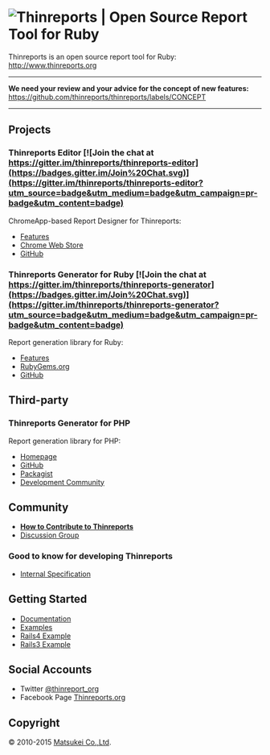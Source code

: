 # ![Thinreports | Open Source Report Tool for Ruby](http://www.thinreports.org/assets/logos/thinreports-logo.svg)

Thinreports is an open source report tool for Ruby:
http://www.thinreports.org

---

**We need your review and your advice for the concept of new features:**
https://github.com/thinreports/thinreports/labels/CONCEPT

---

## Projects

### Thinreports Editor [![Join the chat at https://gitter.im/thinreports/thinreports-editor](https://badges.gitter.im/Join%20Chat.svg)](https://gitter.im/thinreports/thinreports-editor?utm_source=badge&utm_medium=badge&utm_campaign=pr-badge&utm_content=badge)

ChromeApp-based Report Designer for Thinreports:

  * [Features](http://www.thinreports.org/features/editor/)
  * [Chrome Web Store](https://chrome.google.com/webstore/detail/thinreports-editor/cdlcnnandndjkbbdcbpnjoimphmifkfn)
  * [GitHub](https://github.com/thinreports/thinreports-editor)

### Thinreports Generator for Ruby [![Join the chat at https://gitter.im/thinreports/thinreports-generator](https://badges.gitter.im/Join%20Chat.svg)](https://gitter.im/thinreports/thinreports-generator?utm_source=badge&utm_medium=badge&utm_campaign=pr-badge&utm_content=badge)

Report generation library for Ruby:

  * [Features](http://www.thinreports.org/features/generator/)
  * [RubyGems.org](https://rubygems.org/gems/thinreports)
  * [GitHub](https://github.com/thinreports/thinreports-generator)

## Third-party

### Thinreports Generator for PHP

Report generation library for PHP:

  * [Homepage](https://github.com/thinreports-php)
  * [GitHub](https://github.com/thinreports-php/thinreports-php)
  * [Packagist](https://packagist.org/packages/thinreports-php/thinreports-php)
  * [Development Community](https://gitter.im/thinreports-php/thinreports-php/dev)

## Community

  * [**How to Contribute to Thinreports**](https://github.com/thinreports/thinreports/wiki/How-to:-Contributing-to-Thinreports)
  * [Discussion Group](https://groups.google.com/forum/#!forum/thinreports)

### Good to know for developing Thinreports

  * [Internal Specification](https://github.com/thinreports/thinreports/wiki#internal-specification)

## Getting Started

  * [Documentation](http://www.thinreports.org/documentation/en/)
  * [Examples](https://github.com/thinreports/thinreports-examples)
  * [Rails4 Example](https://github.com/thinreports/thinreports-rails4-example)
  * [Rails3 Example](https://github.com/thinreports/thinreports-rails3-example)

## Social Accounts

  * Twitter [@thinreport_org](https://twitter.com/thinreports_org)
  * Facebook Page [Thinreports.org](https://www.facebook.com/Thinreports.org)

## Copyright

&copy; 2010-2015 [Matsukei Co.,Ltd](http://www.matsukei.co.jp).
